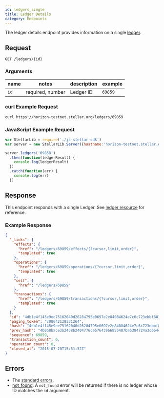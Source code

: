 ```yaml
---
id: ledgers_single
title: Ledger Details
category: Endpoints
---
```


The ledger details endpoint provides information on a single [ledger][resources_ledger].

## Request

```
GET /ledgers/{id}
```

### Arguments

|  name  |  notes  | description | example |
| ------ | ------- | ----------- | ------- |
| `id` | required, number | Ledger ID | `69859` |

### curl Example Request

```sh
curl https://horizon-testnet.stellar.org/ledgers/69859
```

### JavaScript Example Request

```js
var StellarLib = require('./js-stellar-sdk')
var server = new StellarLib.Server({hostname:'horizon-testnet.stellar.org', secure:true, port:443});

server.ledgers('69858')
  .then(function(ledgerResult) {
    console.log(ledgerResult)
  })
  .catch(function(err) {
    console.log(err)
  })

```
## Response

This endpoint responds with a single Ledger.  See [ledger resource][] for reference.

### Example Response

```json
{
  "_links": {
    "effects": {
      "href": "/ledgers/69859/effects/{?cursor,limit,order}",
      "templated": true
    },
    "operations": {
      "href": "/ledgers/69859/operations/{?cursor,limit,order}",
      "templated": true
    },
    "self": {
      "href": "/ledgers/69859"
    },
    "transactions": {
      "href": "/ledgers/69859/transactions/{?cursor,limit,order}",
      "templated": true
    }
  },
  "id": "4db1e4f145e9ee75162040d26284795e0697e2e84084624e7c6c723ebbf80118",
  "paging_token": "300042120331264",
  "hash": "4db1e4f145e9ee75162040d26284795e0697e2e84084624e7c6c723ebbf80118",
  "prev_hash": "4b0b8bace3b2438b2404776ce57643966855487ba6384724a3c664c7aa4cd9e4",
  "sequence": 69859,
  "transaction_count": 0,
  "operation_count": 0,
  "closed_at": "2015-07-20T15:51:52Z"
}
```

## Errors

- The [standard errors](../guide/errors.md#Standard_Errors).
- [not_found](../error/not_found.md): A `not_found` error will be returned if there is no ledger whose ID matches the `id` argument.

[ledger resource]: ./resource/ledger.md
[transaction]: ./resource/transaction.md
[resources_ledger]: ./resources/ledger.md

